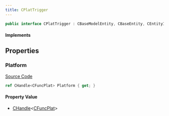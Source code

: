 ```yaml
---
title: CPlatTrigger
---
```


```csharp
public interface CPlatTrigger : CBaseModelEntity, CBaseEntity, CEntityInstance, ISchemaClass<CEntityInstance>, ISchemaClass<CBaseEntity>, ISchemaClass<CBaseModelEntity>, ISchemaClass<CPlatTrigger>, ISchemaField, ISchemaClass, INativeHandle
```

#### Implements

## Properties

### Platform

[Source Code](https://github.com/swiftly-solution/swiftlys2/blob/main/managed/src/SwiftlyS2.Generated/Schemas/Interfaces/CPlatTrigger.cs#L17)

```csharp
ref CHandle<CFuncPlat> Platform { get; }
```

#### Property Value

- [CHandle](/docs/api/shared/natives/chandle-1)<[CFuncPlat](/docs/api/shared/schemadefinitions/cfuncplat)>

